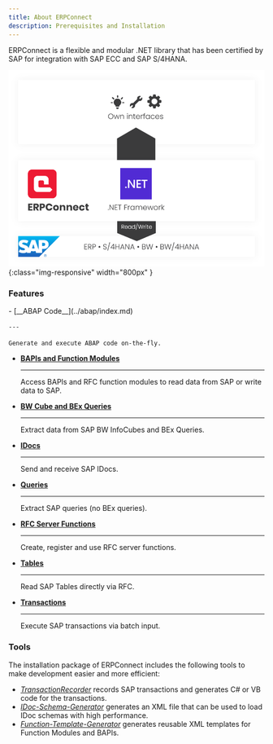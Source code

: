 ```yaml
---
title: About ERPConnect
description: Prerequisites and Installation
---
```


ERPConnect is a flexible and modular .NET library that has been certified by SAP for integration with SAP ECC and SAP S/4HANA.

![ERP-Connect](../../assets/images/architecture_erpconnect.png){:class="img-responsive" width="800px" }

### Features


<div class="grid cards" markdown>
-   [__ABAP Code__](../abap/index.md)

	---

    Generate and execute ABAP code on-the-fly.
	
-   [__BAPIs and Function Modules__](../bapis-and-function-modules/index.md)

	---

    Access BAPIs and RFC function modules to read data from SAP or write data to SAP.

-   [__BW Cube and BEx Queries__](../bw-cubes-and-bw-queries/index.md)

	---

    Extract data from SAP BW InfoCubes and BEx Queries.

-   [__IDocs__](../idocs/index.md)

	---

    Send and receive SAP IDocs.

-   [__Queries__](../queries/index.md)

	---

    Extract SAP queries (no BEx queries).

-   [__RFC Server Functions__](../rfc-server/index.md)

	---

    Create, register and use RFC server functions.
	
-   [__Tables__](../table/index.md)

	---

    Read SAP Tables directly via RFC.
	
-   [__Transactions__](../transactions/index.md)

	---

    Execute SAP transactions via batch input.
	
</div>

### Tools

The installation package of ERPConnect includes the following tools to make development easier and more efficient:

- [*TransactionRecorder*](../transactions/transaction-recorder.md) records SAP transactions and generates C# or VB code for the transactions.
- [*IDoc-Schema-Generator*](../idocs/idocs-schema-generator.md) generates an XML file that can be used to load IDoc schemas with high performance.
- [*Function-Template-Generator*](../bapis-and-function-modules/function-template-generator.md) generates reusable XML templates for Function Modules and BAPIs.